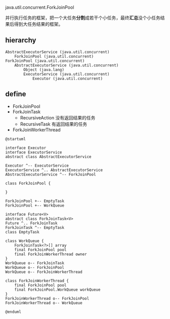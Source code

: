 java.util.concurrent.ForkJoinPool

并行执行任务的框架，把一个大任务**分割**成若干个小任务，最终**汇总**没个小任务结果后得到大任务结果的框架。

## hierarchy
```
AbstractExecutorService (java.util.concurrent)
    ForkJoinPool (java.util.concurrent)
ForkJoinPool (java.util.concurrent)
    AbstractExecutorService (java.util.concurrent)
        Object (java.lang)
        ExecutorService (java.util.concurrent)
            Executor (java.util.concurrent)
```

## define
* ForkJoinPool
* ForkJoinTask
  * RecursiveAction 没有返回结果的任务
  * RecursiveTask 有返回结果的任务
* ForkJoinWorkerThread

```plantuml
@startuml

interface Executor
interface ExecutorService 
abstract class AbstractExecutorService

Executor ^-- ExecutorService
ExecutorService ^.. AbstractExecutorService
AbstractExecutorService ^-- ForkJoinPool

class ForkJoinPool {

}

ForkJoinPool +-- EmptyTask
ForkJoinPool +-- WorkQueue

interface Future<V>
abstract class ForkJoinTask<V> 
Future ^.. ForkJoinTask
ForkJoinTask ^-- EmptyTask
class EmptyTask

class WorkQueue {
    ForkJoinTask<?>[] array
    final ForkJoinPool pool
    final ForkJoinWorkerThread owner
}
WorkQueue o-- ForkJoinTask
WorkQueue o-- ForkJoinPool
WorkQueue o-- ForkJoinWorkerThread

class ForkJoinWorkerThread {
    final ForkJoinPool pool
    final ForkJoinPool.WorkQueue workQueue
}
ForkJoinWorkerThread o-- ForkJoinPool
ForkJoinWorkerThread o-- WorkQueue

@enduml
```